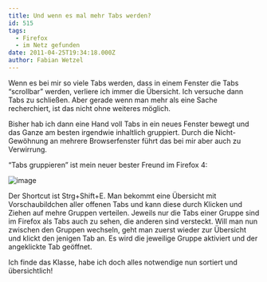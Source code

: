 ```yaml
---
title: Und wenn es mal mehr Tabs werden?
id: 515
tags:
  - Firefox
  - im Netz gefunden
date: 2011-04-25T19:34:18.000Z
author: Fabian Wetzel
---
```


Wenn es bei mir so viele Tabs werden, dass in einem Fenster die Tabs “scrollbar” werden, verliere ich immer die Übersicht. Ich versuche dann Tabs zu schließen. Aber gerade wenn man mehr als eine Sache recherchiert, ist das nicht ohne weiteres möglich.

Bisher hab ich dann eine Hand voll Tabs in ein neues Fenster bewegt und das Ganze am besten irgendwie inhaltlich gruppiert. Durch die Nicht-Gewöhnung an mehrere Browserfenster führt das bei mir aber auch zu Verwirrung.

“Tabs gruppieren” ist mein neuer bester Freund im Firefox 4:

![image](https://az275061.vo.msecnd.net/blogmedia/2011/04/image46.png "image")

Der Shortcut ist Strg+Shift+E. Man bekommt eine Übersicht mit Vorschaubildchen aller offenen Tabs und kann diese durch Klicken und Ziehen auf mehre Gruppen verteilen. Jeweils nur die Tabs einer Gruppe sind im Firefox als Tabs auch zu sehen, die anderen sind versteckt. Will man nun zwischen den Gruppen wechseln, geht man zuerst wieder zur Übersicht und klickt den jenigen Tab an. Es wird die jeweilige Gruppe aktiviert und der angeklickte Tab geöffnet.

Ich finde das Klasse, habe ich doch alles notwendige nun sortiert und übersichtlich!

